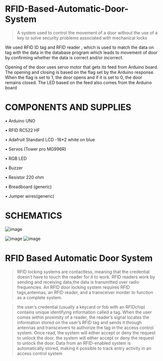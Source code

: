 # RFID-Based-Automatic-Door-System
> A system used to control the movement of a door without the use of a key to solve security problems associated with mechanical locks

We used RFID ID tag and RFID reader , which is used to match the data on tag with the data in the database program which leads to movement of door by confirming whether the data is correct and/or incorrect.

Opening of the door uses servo motor that gets its feed from Arduino board.
The opening and closing is based on the flag set by the Arduino response.
When the flag is set to 1, the door opens and if it is set to 0, the door remains closed.
The LED based on the feed also comes from the Arduino board

# COMPONENTS AND SUPPLIES
• Arduino UNO

• RFID RC522 HF

• Adafruit Standard LCD -16*2 white on blue

• Servos (Tower pro MG996R)

• RGB LED

• Buzzer

• Resistor 220 ohm

• Breadboard (generic)

• Jumper wires(generic)


# SCHEMATICS

![image](https://user-images.githubusercontent.com/113125527/224556714-cb1a4706-50f6-46aa-a235-e4b4b9d9f03e.png)

![image](https://user-images.githubusercontent.com/113125527/224557468-75c99c33-dfbb-4ce4-a0f0-03dca3a9871f.png) ![image](https://user-images.githubusercontent.com/113125527/224557518-c549b488-0823-49d3-be7c-79bcdf50e63d.png)



# RFID Based Automatic Door System
> RFID locking systems are contactless, meaning that the credential doesn’t have to touch the reader for it to work.
RFID readers work by sending and receiving data,the data is transmitted over radio frequencies.
An RFID door locking system requires RFID tags,antennas, an RFID reader, and a transceiver inorder to function as a complete system.

> the user’s credential (usually a keycard or fob with an RFIDchip) contains unique identifying information called a tag. When the user comes within proximity of a reader, the reader’s signal locates the information stored on the user’s RFID tag and sends it through antennas and transceivers to authorize the tag in the access control system. Once read, the system will either accept or deny the request to unlock the door.
the system will either accept or deny the request to unlock the
door. Data from an RFID-enabled system is automatically
stored, making it possible to track entry activity in an access
control system
